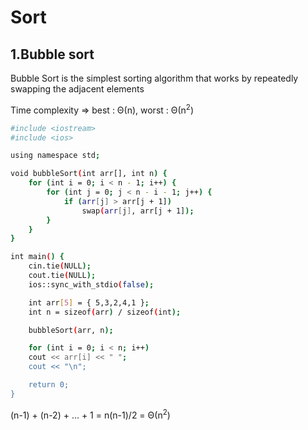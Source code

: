 # Sort

## 1.Bubble sort

Bubble Sort is the simplest sorting algorithm that works by repeatedly swapping the adjacent elements

Time complexity => best : Θ(n), worst : Θ(n<sup>2</sup>)

```bash
#include <iostream>
#include <ios>

using namespace std;

void bubbleSort(int arr[], int n) {
    for (int i = 0; i < n - 1; i++) {
        for (int j = 0; j < n - i - 1; j++) {
            if (arr[j] > arr[j + 1])
                swap(arr[j], arr[j + 1]);
        }
    }
}

int main() {
    cin.tie(NULL);
    cout.tie(NULL);
    ios::sync_with_stdio(false);

    int arr[5] = { 5,3,2,4,1 };
    int n = sizeof(arr) / sizeof(int);

    bubbleSort(arr, n);

    for (int i = 0; i < n; i++)
    cout << arr[i] << " ";
    cout << "\n";

    return 0;
}
```
(n-1) + (n-2) + … + 1 = n(n-1)/2 = Θ(n<sup>2</sup>)